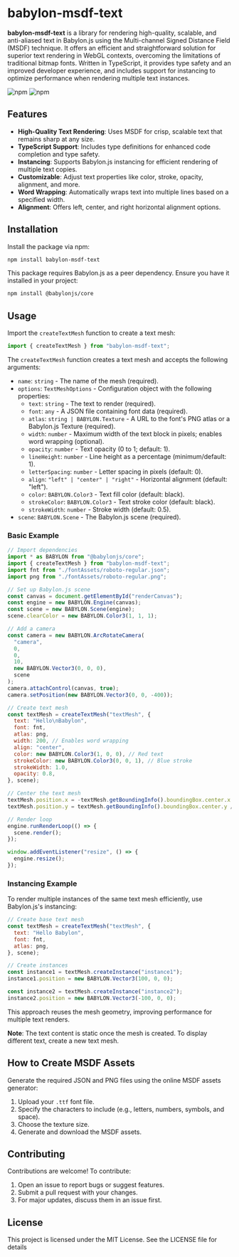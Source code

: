 # babylon-msdf-text

**babylon-msdf-text** is a library for rendering high-quality, scalable, and anti-aliased text in Babylon.js using the Multi-channel Signed Distance Field (MSDF) technique. It offers an efficient and straightforward solution for superior text rendering in WebGL contexts, overcoming the limitations of traditional bitmap fonts. Written in TypeScript, it provides type safety and an improved developer experience, and includes support for instancing to optimize performance when rendering multiple text instances.

![npm](https://img.shields.io/npm/v/babylon-msdf-text.svg?style=flat-square) ![npm](https://img.shields.io/npm/dt/babylon-msdf-text.svg?style=flat-square)

## Features

- **High-Quality Text Rendering**: Uses MSDF for crisp, scalable text that remains sharp at any size.
- **TypeScript Support**: Includes type definitions for enhanced code completion and type safety.
- **Instancing**: Supports Babylon.js instancing for efficient rendering of multiple text copies.
- **Customizable**: Adjust text properties like color, stroke, opacity, alignment, and more.
- **Word Wrapping**: Automatically wraps text into multiple lines based on a specified width.
- **Alignment**: Offers left, center, and right horizontal alignment options.

## Installation

Install the package via npm:

```bash
npm install babylon-msdf-text
```

This package requires Babylon.js as a peer dependency. Ensure you have it installed in your project:

```bash
npm install @babylonjs/core
```

## Usage

Import the `createTextMesh` function to create a text mesh:

```javascript
import { createTextMesh } from "babylon-msdf-text";
```

The `createTextMesh` function creates a text mesh and accepts the following arguments:

- `name`: `string` - The name of the mesh (required).
- `options`: `TextMeshOptions` - Configuration object with the following properties:
  - `text`: `string` - The text to render (required).
  - `font`: `any` - A JSON file containing font data (required).
  - `atlas`: `string | BABYLON.Texture` - A URL to the font's PNG atlas or a Babylon.js Texture (required).
  - `width`: `number` - Maximum width of the text block in pixels; enables word wrapping (optional).
  - `opacity`: `number` - Text opacity (0 to 1; default: 1).
  - `lineHeight`: `number` - Line height as a percentage (minimum/default: 1).
  - `letterSpacing`: `number` - Letter spacing in pixels (default: 0).
  - `align`: `"left" | "center" | "right"` - Horizontal alignment (default: "left").
  - `color`: `BABYLON.Color3` - Text fill color (default: black).
  - `strokeColor`: `BABYLON.Color3` - Text stroke color (default: black).
  - `strokeWidth`: `number` - Stroke width (default: 0.5).
- `scene`: `BABYLON.Scene` - The Babylon.js scene (required).


### Basic Example

```javascript
// Import dependencies
import * as BABYLON from "@babylonjs/core";
import { createTextMesh } from "babylon-msdf-text";
import fnt from "./fontAssets/roboto-regular.json";
import png from "./fontAssets/roboto-regular.png";

// Set up Babylon.js scene
const canvas = document.getElementById("renderCanvas");
const engine = new BABYLON.Engine(canvas);
const scene = new BABYLON.Scene(engine);
scene.clearColor = new BABYLON.Color3(1, 1, 1);

// Add a camera
const camera = new BABYLON.ArcRotateCamera(
  "camera",
  0,
  0,
  10,
  new BABYLON.Vector3(0, 0, 0),
  scene
);
camera.attachControl(canvas, true);
camera.setPosition(new BABYLON.Vector3(0, 0, -400));

// Create text mesh
const textMesh = createTextMesh("textMesh", {
  text: "Hello\nBabylon",
  font: fnt,
  atlas: png,
  width: 200, // Enables word wrapping
  align: "center",
  color: new BABYLON.Color3(1, 0, 0), // Red text
  strokeColor: new BABYLON.Color3(0, 0, 1), // Blue stroke
  strokeWidth: 1.0,
  opacity: 0.8,
}, scene);

// Center the text mesh
textMesh.position.x = -textMesh.getBoundingInfo().boundingBox.center.x / 2;
textMesh.position.y = textMesh.getBoundingInfo().boundingBox.center.y / 2;

// Render loop
engine.runRenderLoop(() => {
  scene.render();
});

window.addEventListener("resize", () => {
  engine.resize();
});
```

### Instancing Example

To render multiple instances of the same text mesh efficiently, use Babylon.js's instancing:

```javascript
// Create base text mesh
const textMesh = createTextMesh("textMesh", {
  text: "Hello Babylon",
  font: fnt,
  atlas: png,
}, scene);

// Create instances
const instance1 = textMesh.createInstance("instance1");
instance1.position = new BABYLON.Vector3(100, 0, 0);

const instance2 = textMesh.createInstance("instance2");
instance2.position = new BABYLON.Vector3(-100, 0, 0);
```

This approach reuses the mesh geometry, improving performance for multiple text renders.

**Note**: The text content is static once the mesh is created. To display different text, create a new text mesh.

## How to Create MSDF Assets

Generate the required JSON and PNG files using the online MSDF assets generator:

1. Upload your `.ttf` font file.
2. Specify the characters to include (e.g., letters, numbers, symbols, and space).
3. Choose the texture size.
4. Generate and download the MSDF assets.


## Contributing

Contributions are welcome! To contribute:

1. Open an issue to report bugs or suggest features.
2. Submit a pull request with your changes.
3. For major updates, discuss them in an issue first.

## License

This project is licensed under the MIT License. See the LICENSE file for details
